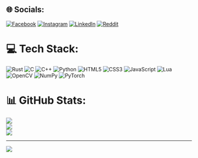 
## 🌐 Socials:
[![Facebook](https://img.shields.io/badge/Facebook-%231877F2.svg?logo=Facebook&logoColor=white)](https://facebook.com/bhaskar10bose) [![Instagram](https://img.shields.io/badge/Instagram-%23E4405F.svg?logo=Instagram&logoColor=white)](https://instagram.com/bhaskar_matrix) [![LinkedIn](https://img.shields.io/badge/LinkedIn-%230077B5.svg?logo=linkedin&logoColor=white)](https://linkedin.com/in/BhaskarHemanth) [![Reddit](https://img.shields.io/badge/Reddit-%23FF4500.svg?logo=Reddit&logoColor=white)](https://reddit.com/user/Bhaskar_Matrix) 

# 💻 Tech Stack:
![Rust](https://img.shields.io/badge/rust-%23000000.svg?style=for-the-badge&logo=rust&logoColor=white) ![C](https://img.shields.io/badge/c-%2300599C.svg?style=for-the-badge&logo=c&logoColor=white) ![C++](https://img.shields.io/badge/c++-%2300599C.svg?style=for-the-badge&logo=c%2B%2B&logoColor=white) ![Python](https://img.shields.io/badge/python-3670A0?style=for-the-badge&logo=python&logoColor=ffdd54) ![HTML5](https://img.shields.io/badge/html5-%23E34F26.svg?style=for-the-badge&logo=html5&logoColor=white) ![CSS3](https://img.shields.io/badge/css3-%231572B6.svg?style=for-the-badge&logo=css3&logoColor=white) ![JavaScript](https://img.shields.io/badge/javascript-%23323330.svg?style=for-the-badge&logo=javascript&logoColor=%23F7DF1E) ![Lua](https://img.shields.io/badge/lua-%232C2D72.svg?style=for-the-badge&logo=lua&logoColor=white) ![OpenCV](https://img.shields.io/badge/opencv-%23white.svg?style=for-the-badge&logo=opencv&logoColor=white) ![NumPy](https://img.shields.io/badge/numpy-%23013243.svg?style=for-the-badge&logo=numpy&logoColor=white) ![PyTorch](https://img.shields.io/badge/PyTorch-%23EE4C2C.svg?style=for-the-badge&logo=PyTorch&logoColor=white)
# 📊 GitHub Stats:
![](https://github-readme-stats.vercel.app/api?username=bhaskar10h&theme=merko&hide_border=false&include_all_commits=false&count_private=false)<br/>
![](https://github-readme-streak-stats.herokuapp.com/?user=bhaskar10h&theme=merko&hide_border=false)<br/>
![](https://github-readme-stats.vercel.app/api/top-langs/?username=bhaskar10h&theme=merko&hide_border=false&include_all_commits=false&count_private=false&layout=compact)

---
[![](https://visitcount.itsvg.in/api?id=bhaskar10h&icon=0&color=0)](https://visitcount.itsvg.in)

<!-- Proudly created with GPRM ( https://gprm.itsvg.in ) -->
